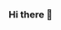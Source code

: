 ### Hi there 👋

<!--
**vipinpatidar/vipinpatidar** is a ✨ _special_ ✨ repository because its `README.md` (this file) appears on your GitHub profile.

Here are some ideas to get you started:

- 🔭 I’m Vipin Patidar, currently looking for a Web development job as Frontend developer
- 🌱 I’m currently learning React.Js and Node.Js
- 👯 I’m looking to collaborate on forntend projects
- 💻 I’m a Frontend Developer 
- 🎓 I graduated in 2018 from JECRC, Jaipur (B.Tech, EE)
- 💬 Ask me about HTML, CSS, JavaScript, Bootstrap, Tailwind CSS
- 💞️ Interests: Listening songs, Coding, Movie, Cricket
-->
